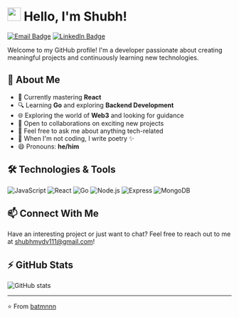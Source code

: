 # <img src="https://media.giphy.com/media/hvRJCLFzcasrR4ia7z/giphy.gif" width="30px"> Hello, I'm Shubh!

[![Email Badge](https://img.shields.io/badge/-shubhmydv111@gmail.com-c14438?style=flat&logo=Gmail&logoColor=white)](mailto:shubhmydv111@gmail.com)
[![LinkedIn Badge](https://img.shields.io/badge/-shubhmyadav-0077B5?style=flat&logo=LinkedIn&logoColor=white)](https://www.linkedin.com/in/shubhmyadav/)

Welcome to my GitHub profile! I'm a developer passionate about creating meaningful projects and continuously learning new technologies.

## 💫 About Me

- 🚀 Currently mastering **React**
- 🔍 Learning **Go** and exploring **Backend Development**
- 🌐 Exploring the world of **Web3** and looking for guidance
- 👥 Open to collaborations on exciting new projects
- 💬 Feel free to ask me about anything tech-related
- 📝 When I'm not coding, I write poetry ✨
- 😄 Pronouns: **he/him**

## 🛠️ Technologies & Tools

![JavaScript](https://img.shields.io/badge/-JavaScript-F7DF1E?style=flat&logo=javascript&logoColor=black)
![React](https://img.shields.io/badge/-React-61DAFB?style=flat&logo=react&logoColor=black)
![Go](https://img.shields.io/badge/-Go-00ADD8?style=flat&logo=go&logoColor=white)
![Node.js](https://img.shields.io/badge/-Node.js-339933?style=flat&logo=Node.js&logoColor=white)
![Express](https://img.shields.io/badge/-Express-000000?style=flat&logo=express&logoColor=white)
![MongoDB](https://img.shields.io/badge/-MongoDB-47A248?style=flat&logo=mongodb&logoColor=white)
<!-- Add more technologies you work with -->

## 📫 Connect With Me

Have an interesting project or just want to chat? Feel free to reach out to me at shubhmydv111@gmail.com!

## ⚡ GitHub Stats

![GitHub stats](https://github-readme-stats.vercel.app/api?username=batmnnn&show_icons=true&theme=radical)

---

⭐️ From [batmnnn](https://github.com/batmnnn)
